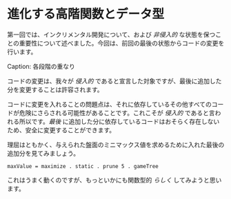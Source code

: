 # 進化する高階関数とデータ型

第一回では、インクリメンタル開発について、および _非侵入的_ な状態を保つことの重要性について述べました。今回は、前回の最後の状態からコードの変更を行います。

Caption: 各段階の重なり

コードの変更は、我々が _侵入的_ であると宣言した対象ですが、最後に追加した分を変更することは許容されます。

コードに変更を入れることの問題点は、それに依存しているその他すべてのコードが危険にさらされる可能性があることです。これこそが _侵入的_ であると言われる所以です。_最後_ に追加した分に依存しているコードはおそらく存在しないため、安全に変更することができます。

理屈はともかく、与えられた盤面のミニマックス値を求めるために入れた最後の追加分を見てみましょう。

```
maxValue = maximize . static . prune 5 . gameTree
```

これはうまく動くのですが、もっといかにも関数型的 _らしく_ してみようと思います。
